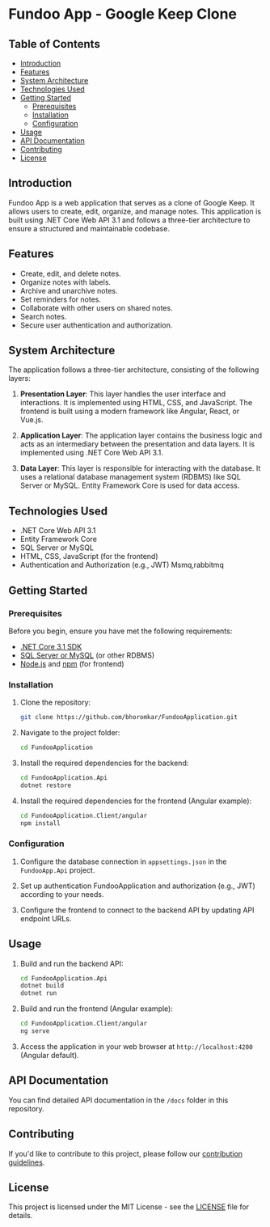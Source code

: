 # Fundoo App - Google Keep Clone

## Table of Contents

- [Introduction](#introduction)
- [Features](#features)
- [System Architecture](#system-architecture)
- [Technologies Used](#technologies-used)
- [Getting Started](#getting-started)
    - [Prerequisites](#prerequisites)
    - [Installation](#installation)
    - [Configuration](#configuration)
- [Usage](#usage)
- [API Documentation](#api-documentation)
- [Contributing](#contributing)
- [License](#license)

## Introduction

Fundoo App is a web application that serves as a clone of Google Keep. It allows users to create, edit, organize, and manage notes. This application is built using .NET Core Web API 3.1 and follows a three-tier architecture to ensure a structured and maintainable codebase.

## Features

- Create, edit, and delete notes.
- Organize notes with labels.
- Archive and unarchive notes.
- Set reminders for notes.
- Collaborate with other users on shared notes.
- Search notes.
- Secure user authentication and authorization.

## System Architecture

The application follows a three-tier architecture, consisting of the following layers:

1. **Presentation Layer**: This layer handles the user interface and interactions. It is implemented using HTML, CSS, and JavaScript. The frontend is built using a modern framework like Angular, React, or Vue.js.

2. **Application Layer**: The application layer contains the business logic and acts as an intermediary between the presentation and data layers. It is implemented using .NET Core Web API 3.1.

3. **Data Layer**: This layer is responsible for interacting with the database. It uses a relational database management system (RDBMS) like SQL Server or MySQL. Entity Framework Core is used for data access.

## Technologies Used

- .NET Core Web API 3.1
- Entity Framework Core
- SQL Server or MySQL
- HTML, CSS, JavaScript (for the frontend)
- Authentication and Authorization (e.g., JWT)
  Msmq,rabbitmq

## Getting Started

### Prerequisites

Before you begin, ensure you have met the following requirements:

- [.NET Core 3.1 SDK](https://dotnet.microsoft.com/download/dotnet/3.1)
- [SQL Server or MySQL](https://www.microsoft.com/en-us/sql-server/sql-server-downloads) (or other RDBMS)
- [Node.js](https://nodejs.org/) and [npm](https://www.npmjs.com/) (for frontend)

### Installation

1. Clone the repository:

   ```bash
   git clone https://github.com/bhoromkar/FundooApplication.git
   ```

2. Navigate to the project folder:

   ```bash
   cd FundooApplication
   ```

3. Install the required dependencies for the backend:

   ```bash
   cd FundooApplication.Api
   dotnet restore
   ```

4. Install the required dependencies for the frontend (Angular example):

   ```bash
   cd FundooApplication.Client/angular
   npm install
   ```

### Configuration

1. Configure the database connection in `appsettings.json` in the `FundooApp.Api` project.

2. Set up authentication FundooApplication and authorization (e.g., JWT) according to your needs.

3. Configure the frontend to connect to the backend API by updating API endpoint URLs.

## Usage

1. Build and run the backend API:

   ```bash
   cd FundooApplication.Api
   dotnet build
   dotnet run
   ```

2. Build and run the frontend (Angular example):

   ```bash
   cd FundooApplication.Client/angular
   ng serve
   ```

3. Access the application in your web browser at `http://localhost:4200` (Angular default).

## API Documentation

You can find detailed API documentation in the `/docs` folder in this repository.

## Contributing

If you'd like to contribute to this project, please follow our [contribution guidelines](CONTRIBUTING.md).

## License

This project is licensed under the MIT License - see the [LICENSE](LICENSE) file for details.
